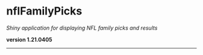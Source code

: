 # nflFamilyPicks

*Shiny application for displaying NFL family picks and results*

**version 1.21.0405**

----------
